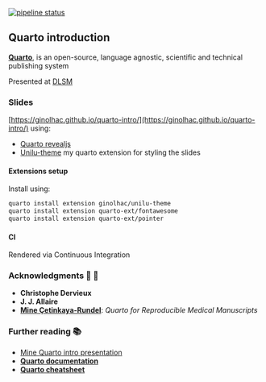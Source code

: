 
[![pipeline status](https://gitlab.com/uniluxembourg/fstm/dlsm/bioinfo/quarto-intro/badges/main/pipeline.svg)](https://gitlab.com/uniluxembourg/fstm/dlsm/bioinfo/quarto-intro/-/commits/main) 

## Quarto introduction

[**Quarto**](https://quarto.org), is an open-source, language agnostic, scientific and technical publishing system

Presented at [DLSM](https://www.uni.lu/fstm-en/research-departments/department-of-life-sciences-and-medicine/)



### Slides

[https://ginolhac.github.io/quarto-intro/](https://ginolhac.github.io/quarto-intro/) using:

- [Quarto revealjs](https://quarto.org/docs/presentations/revealjs/)
- [Unilu-theme](https://github.com/ginolhac/unilu-theme) my quarto extension for styling the slides

#### Extensions setup

Install using:

``` bash
quarto install extension ginolhac/unilu-theme
quarto install extension quarto-ext/fontawesome
quarto install extension quarto-ext/pointer
```

#### CI

Rendered via Continuous Integration

### Acknowledgments  🙏 👏

- **Christophe Dervieux** 
- **J. J. Allaire** 
- [**Mine Çetinkaya-Rundel**](https://quarto.org/docs/blog/posts/2024-04-01-manuscripts-rmedicine/): _Quarto for Reproducible Medical Manuscripts_


### Further reading 📚

- [Mine Quarto intro presentation](https://mine.quarto.pub/hello-quarto/#/quarto-next-generation-r-markdown)
- [**Quarto documentation**](https://quarto.org/docs/guide/)
- [**Quarto cheatsheet**](https://rstudio.github.io/cheatsheets/quarto.pdf)
